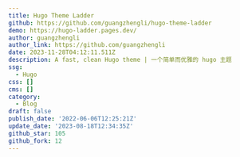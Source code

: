 ```yaml
---
title: Hugo Theme Ladder
github: https://github.com/guangzhengli/hugo-theme-ladder
demo: https://hugo-ladder.pages.dev/
author: guangzhengli
author_link: https://github.com/guangzhengli
date: 2023-11-28T04:12:11.511Z
description: A fast, clean Hugo theme | 一个简单而优雅的 hugo 主题
ssg:
  - Hugo
css: []
cms: []
category:
  - Blog
draft: false
publish_date: '2022-06-06T12:25:21Z'
update_date: '2023-08-18T12:34:35Z'
github_star: 105
github_fork: 12
---
```

